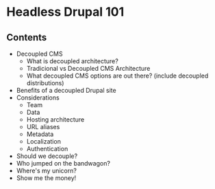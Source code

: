 # Headless Drupal 101

## Contents
- Decoupled CMS
    - What is decoupled architecture?
    - Tradicional vs Decoupled CMS Architecture
    - What decoupled CMS options are out there? (include decoupled distributions)
- Benefits of a decoupled Drupal site
- Considerations
    - Team
    - Data
    - Hosting architecture
    - URL aliases
    - Metadata
    - Localization
    - Authentication
- Should we decouple?
- Who jumped on the bandwagon?
- Where's my unicorn?
- Show me the money!